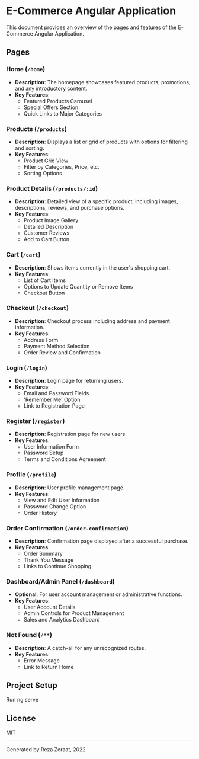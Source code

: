 # E-Commerce Angular Application

This document provides an overview of the pages and features of the E-Commerce Angular Application.

## Pages

### Home (`/home`)

- **Description**: The homepage showcases featured products, promotions, and any introductory content.
- **Key Features**:
  - Featured Products Carousel
  - Special Offers Section
  - Quick Links to Major Categories

### Products (`/products`)

- **Description**: Displays a list or grid of products with options for filtering and sorting.
- **Key Features**:
  - Product Grid View
  - Filter by Categories, Price, etc.
  - Sorting Options

### Product Details (`/products/:id`)

- **Description**: Detailed view of a specific product, including images, descriptions, reviews, and purchase options.
- **Key Features**:
  - Product Image Gallery
  - Detailed Description
  - Customer Reviews
  - Add to Cart Button

### Cart (`/cart`)

- **Description**: Shows items currently in the user's shopping cart.
- **Key Features**:
  - List of Cart Items
  - Options to Update Quantity or Remove Items
  - Checkout Button

### Checkout (`/checkout`)

- **Description**: Checkout process including address and payment information.
- **Key Features**:
  - Address Form
  - Payment Method Selection
  - Order Review and Confirmation

### Login (`/login`)

- **Description**: Login page for returning users.
- **Key Features**:
  - Email and Password Fields
  - 'Remember Me' Option
  - Link to Registration Page

### Register (`/register`)

- **Description**: Registration page for new users.
- **Key Features**:
  - User Information Form
  - Password Setup
  - Terms and Conditions Agreement

### Profile (`/profile`)

- **Description**: User profile management page.
- **Key Features**:
  - View and Edit User Information
  - Password Change Option
  - Order History

### Order Confirmation (`/order-confirmation`)

- **Description**: Confirmation page displayed after a successful purchase.
- **Key Features**:
  - Order Summary
  - Thank You Message
  - Links to Continue Shopping

### Dashboard/Admin Panel (`/dashboard`)

- **Optional**: For user account management or administrative functions.
- **Key Features**:
  - User Account Details
  - Admin Controls for Product Management
  - Sales and Analytics Dashboard

### Not Found (`/**`)

- **Description**: A catch-all for any unrecognized routes.
- **Key Features**:
  - Error Message
  - Link to Return Home

## Project Setup

Run ng serve

## License

MIT

---

Generated by Reza Zeraat, 2022
